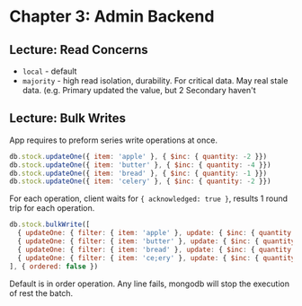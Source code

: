 # Chapter 3: Admin Backend

## Lecture: Read Concerns

* `local` - default
* `majority` - high read isolation, durability. For critical data. May real stale data. (e.g. Primary updated the value, but 2 Secondary haven't

## Lecture: Bulk Writes

App requires to preform series write operations at once.

```javascript
db.stock.updateOne({ item: 'apple' }, { $inc: { quantity: -2 }})
db.stock.updateOne({ item: 'butter' }, { $inc: { quantity: -4 }})
db.stock.updateOne({ item: 'bread' }, { $inc: { quantity: -1 }})
db.stock.updateOne({ item: 'celery' }, { $inc: { quantity: -2 }})
```

For each operation, client waits for `{ acknowledged: true }`, results 1 round trip for each operation.

```javascript
db.stock.bulkWrite([
  { updateOne: { filter: { item: 'apple' }, update: { $inc: { quantity: -2 }}}},
  { updateOne: { filter: { item: 'butter' }, update: { $inc: { quantity: -4 }}}},
  { updateOne: { filter: { item: 'bread' }, update: { $inc: { quantity: -1 }}}},
  { updateOne: { filter: { item: 'ce;ery' }, update: { $inc: { quantity: -2 }}}},
], { ordered: false })
```

Default is in order operation. Any line fails, mongodb will stop the execution of rest the batch.
